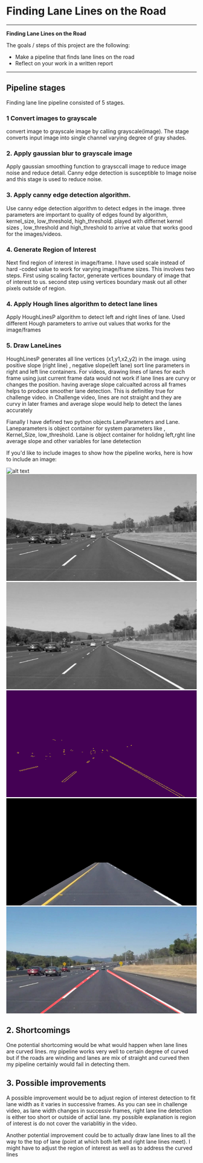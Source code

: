 # **Finding Lane Lines on the Road** 


---

**Finding Lane Lines on the Road**

The goals / steps of this project are the following:
* Make a pipeline that finds lane lines on the road
* Reflect on your work in a written report


[//]: # (Image References)

[image1]: ./test_images/solidWhiteCurve.jpg "solidWhiteCurve"
[image2]: ./test_images_gray/solidWhiteCurve.jpg  "solidWhiteCurve"
[image3]: ./test_images_blur/solidWhiteCurve.jpg  "solidWhiteCurve"
[image4]: ./test_images_canny/solidWhiteCurve.jpg  "solidWhiteCurve"
[image5]: ./test_images_region/solidWhiteCurve.jpg  "solidWhiteCurve"
[image6]: ./test_images_merge/solidWhiteCurve.jpg  "solidWhiteCurve"

---

## Pipeline stages


Finding lane line pipeline consisted of 5 stages.

### 1  Convert  images to grayscale
  convert image to grayscale image by calling grayscale(image). The stage converts input image into single channel varying degree of gray shades. 
### 2.  Apply gaussian blur to grayscale image
  Apply gaussian smoothing function to graysccall image to reduce image noise and reduce detail. Canny edge detection is susceptible to  Image noise and this stage is used to reduce noise.
### 3.  Apply canny edge detection algorithm.
  Use canny edge detection algorithm to detect edges in the image. three parameters are important to quality of edges found by algorithm, kernel_size, low_threshold, high_threshold. played with differnet kernel sizes , low_threshold and high_threshold to arrive at value that works good for the images/videos. 
### 4. Generate Region of Interest
  Next find region of interest in image/frame. I have used scale instead of hard -coded value to work for varying image/frame sizes. This involves two steps. First using scaling factor, generate vertices boundary of image that of interest to us. second step using vertices boundary mask out all other pixels outside of region.
### 4. Apply Hough lines  algorithm to detect lane lines
  Apply HoughLinesP algorithm to detect left and right lines of lane. Used different Hough parameters to arrive out values that works for the image/frames
### 5. Draw LaneLines
  HoughLinesP generates all line vertices (x1,y1,x2,y2) in the image. using positive slope (right line) , negative slope(left lane) sort line parameters in right and left line containers. For videos, drawing lines of lanes for each frame using just current frame data would not work if lane lines are curvy or changes the position. having average slope calcualted across all frames helps to produce smoother lane detection.  This is definitley true for challenge video. in Challenge video, lines are not straight and they are curvy in later frames and average slope would help to detect the lanes accurately


Fianally I have defined two python objects LaneParameters and Lane. Laneparameters is object container for system parameters like , Kernel_Size, low_threshold. Lane is object container for holidng left,rght line average slope and other variables for lane detetection


If you'd like to include images to show how the pipeline works, here is how to include an image: 

![alt text][image1]
![alt text][image2]
![alt text][image3]
![alt text][image4]
![alt text][image5]
![alt text][image6]


## 2.  Shortcomings 


One potential shortcoming would be what would happen when lane lines are curved lines. my pipeline works very well to certain degree of curved but if the roads are winding and lanes are mix of straight and curved then my pipeline certainly would fail in detecting them.

 


## 3. Possible improvements 

A possible improvement would be to adjust region of interest detection to fit lane width as it varies in successive frames. As you can see in challenge video, as lane width changes in successiv frames, right lane line detection is either too short or outside of actial lane. my possible explanation is region of interest is do not cover the variablitiy in the video. 

Another potential improvement could be to actually draw lane lines to all the way to the top of lane (point at which both left and right lane lines meet). I might have to adjust the region of interest as well as to address the curved lines 
